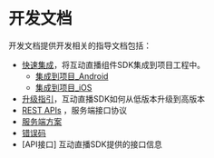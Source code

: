# 开发文档
开发文档提供开发相关的指导文档包括：
- [快速集成](快速集成/)，将互动直播组件SDK集成到项目工程中。
  - [集成到项目_Android](快速集成/集成到项目_Android.md)
  - [集成到项目_iOS](快速集成/集成到项目_iOS.md)
- [升级指引](升级指引/)，互动直播SDK如何从低版本升级到高版本
- [REST APIs](REST_APIs/) ，服务端接口协议
- [服务端方案](服务端方案.md)
- [错误码](错误码/)
- [API接口] 互动直播SDK提供的接口信息